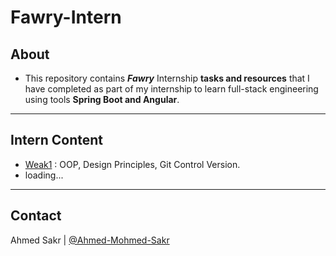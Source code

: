 # Fawry-Intern

## About
- This repository contains _**Fawry**_ Internship **tasks and resources** that I have completed as part of my internship to learn full-stack engineering using tools **Spring Boot and Angular**.
----

## Intern Content

- [Weak1](src/main/java/org/tasks/weak1) : OOP, Design Principles, Git Control Version.
- loading...
----

## Contact
Ahmed Sakr | [@Ahmed-Mohmed-Sakr](https://github.com/Ahmed-Mohmed-Sakr)